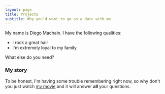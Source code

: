 ```yaml
---
layout: page
title: Projects
subtitle: Why you'd want to go on a date with me
---
```


My name is Diego Machain. I have the following qualities:

- I rock a great hair
- I'm extremely loyal to my family

What else do you need?

### My story

To be honest, I'm having some trouble remembering right now, so why don't you just watch [my movie](https://en.wikipedia.org/wiki/The_Princess_Bride_%28film%29) and it will answer **all** your questions.
